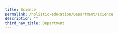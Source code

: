 ```yaml
---
title: Science
permalink: /holistic-education/Department/science
description: ""
third_nav_title: Department
---
```

